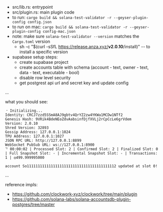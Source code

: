 - src/lib.rs: entrypoint 
- src/plugin.rs: main plugin code
- to run: `cargo build && solana-test-validator -r --geyser-plugin-config config.json`
- to run on mac: `cargo build && solana-test-validator -r --geyser-plugin-config config-mac.json`
- note: make sure `solana-test-validator --version` matches the `Cargo.toml` version
  - sh -c "$(curl -sSfL https://release.anza.xyz/<b>v2.0.10</b>/install)" -- to install a specific version
- supabase setup steps:
  - create supabase project
  - create accounts table with schema (account - text, owner - text, data - text, executable - bool)
  - disable row level security
  - get postgrest api url and secret key and update config

...

what you should see:

```
⠐ Initializing...
Identity: CRCJ7zzd5SSmA8AJ9gbtv4QrYZ2zw4YKWa1MCDw1NTf2
Genesis Hash: 9VRik4BdeNEoZdvAabsinfDjfXVLj2rCpCcLe6grVdem
Version: 2.0.10
Shred Version: 32893
Gossip Address: 127.0.0.1:1024
TPU Address: 127.0.0.1:1027
JSON RPC URL: http://127.0.0.1:8899
WebSocket PubSub URL: ws://127.0.0.1:8900
⠙ 00:00:02 | Processed Slot: 2 | Confirmed Slot: 2 | Finalized Slot: 0 | Full Snapshot Slot: - | Incremental Snapshot Slot: - | Transactions: 1 | ◎499.999995000                                                                              
                                                                                                                                        account So11111111111111111111111111111111111111112 updated at slot 0!
```


... 

reference impls:
- https://github.com/clockwork-xyz/clockwork/tree/main/plugin
- https://github.com/solana-labs/solana-accountsdb-plugin-postgres/tree/master 
